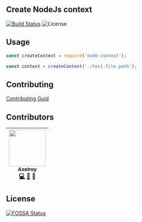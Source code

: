 ## Create NodeJs context

[![Build Status](https://travis-ci.org/axetroy/node-context.svg?branch=master)](https://travis-ci.org/axetroy/node-context)
![License](https://img.shields.io/badge/license-Apache-green.svg)

## Usage

```js
const createContext = require('node-context');

const context = createContext('./test.file.path');
```

## Contributing

[Contributing Guid](https://github.com/axetroy/node-context/blob/master/CONTRIBUTING.md)

## Contributors

<!-- ALL-CONTRIBUTORS-LIST:START - Do not remove or modify this section -->
| [<img src="https://avatars1.githubusercontent.com/u/9758711?v=3" width="100px;"/><br /><sub>Axetroy</sub>](http://axetroy.github.io)<br />[💻](https://github.com/axetroyanti-redirect/anti-redirect/commits?author=axetroy) [🐛](https://github.com/axetroyanti-redirect/anti-redirect/issues?q=author%3Aaxetroy) 🎨 |
| :---: |
<!-- ALL-CONTRIBUTORS-LIST:END -->

## License

[![FOSSA Status](https://app.fossa.io/api/projects/git%2Bgithub.com%2Faxetroy%2Fnode-context.svg?type=large)](https://app.fossa.io/projects/git%2Bgithub.com%2Faxetroy%2Fnode-context?ref=badge_large)